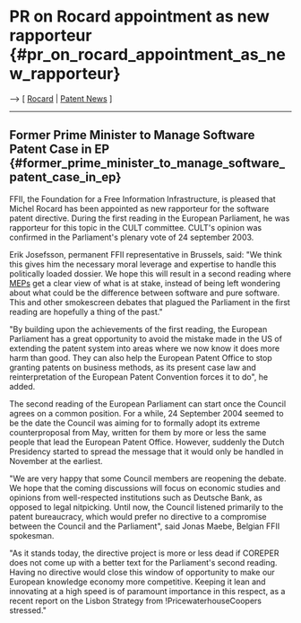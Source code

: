 # PR on Rocard appointment as new rapporteur {#pr_on_rocard_appointment_as_new_rapporteur}

\--\> \[ [ Rocard](MichelRocardEn "wikilink") \| [ Patent
News](SwpatcninoEn "wikilink") \]

------------------------------------------------------------------------

## Former Prime Minister to Manage Software Patent Case in EP {#former_prime_minister_to_manage_software_patent_case_in_ep}

FFII, the Foundation for a Free Information Infrastructure, is pleased
that Michel Rocard has been appointed as new rapporteur for the software
patent directive. During the first reading in the European Parliament,
he was rapporteur for this topic in the CULT committee. CULT\'s opinion
was confirmed in the Parliament\'s plenary vote of 24 september 2003.

Erik Josefsson, permanent FFII representative in Brussels, said: \"We
think this gives him the necessary moral leverage and expertise to
handle this politically loaded dossier. We hope this will result in a
second reading where [MEPs](MEPs "wikilink") get a clear view of what is
at stake, instead of being left wondering about what could be the
difference between software and pure software. This and other
smokescreen debates that plagued the Parliament in the first reading are
hopefully a thing of the past.\"

\"By building upon the achievements of the first reading, the European
Parliament has a great opportunity to avoid the mistake made in the US
of extending the patent system into areas where we now know it does more
harm than good. They can also help the European Patent Office to stop
granting patents on business methods, as its present case law and
reinterpretation of the European Patent Convention forces it to do\", he
added.

The second reading of the European Parliament can start once the Council
agrees on a common position. For a while, 24 September 2004 seemed to be
the date the Council was aiming for to formally adopt its extreme
counterproposal from May, written for them by more or less the same
people that lead the European Patent Office. However, suddenly the Dutch
Presidency started to spread the message that it would only be handled
in November at the earliest.

\"We are very happy that some Council members are reopening the debate.
We hope that the coming discussions will focus on economic studies and
opinions from well-respected institutions such as Deutsche Bank, as
opposed to legal nitpicking. Until now, the Council listened primarily
to the patent bureaucracy, which would prefer no directive to a
compromise between the Council and the Parliament\", said Jonas Maebe,
Belgian FFII spokesman.

\"As it stands today, the directive project is more or less dead if
COREPER does not come up with a better text for the Parliament\'s second
reading. Having no directive would close this window of opportunity to
make our European knowledge economy more competitive. Keeping it lean
and innovating at a high speed is of paramount importance in this
respect, as a recent report on the Lisbon Strategy from
!PricewaterhouseCoopers stressed.\"

